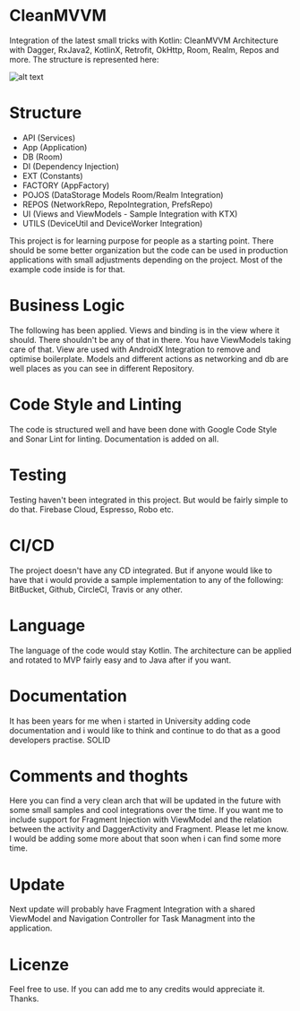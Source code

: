 # CleanMVVM

Integration of the latest small tricks with Kotlin: CleanMVVM Architecture with Dagger, RxJava2, KotlinX, Retrofit, OkHttp, Room, Realm, Repos and more. The structure is represented here: 

![alt text](https://i.imgur.com/NA77aOD.png)

# Structure

- API (Services)
- App (Application)
- DB (Room)
- DI (Dependency Injection)
- EXT (Constants)
- FACTORY (AppFactory)
- POJOS (DataStorage Models Room/Realm Integration)
- REPOS (NetworkRepo, RepoIntegration, PrefsRepo)
- UI (Views and ViewModels - Sample Integration with KTX) 
- UTILS (DeviceUtil and DeviceWorker Integration)

This project is for learning purpose for people as a starting point. There should be some better organization but the code can be used in production applications with small adjustments depending on the project.  Most of the example code inside is for that. 

# Business Logic

The following has been applied. Views and binding is in the view where it should. There shouldn't be any of that in there. You have ViewModels taking care of that. View are used with AndroidX Integration to remove and optimise boilerplate. Models and different actions as networking and db are well places as you can see in different Repository.

# Code Style and Linting

The code is structured well and have been done with Google Code Style and Sonar Lint for linting. Documentation is added on all. 

# Testing

Testing haven't been integrated in this project. But would be fairly simple to do that. Firebase Cloud, Espresso, Robo etc.

# CI/CD

The project doesn't have any CD integrated. But if anyone would like to have that i would provide a sample implementation to any of the following: BitBucket, Github, CircleCI, Travis or any other.

# Language

The language of the code would stay Kotlin. The architecture can be applied and rotated to MVP fairly easy and to Java after if you want. 

# Documentation

It has been years for me when i started in University adding code documentation and i would like to think and continue to do that as a good developers practise. SOLID

# Comments and thoghts

Here you can find a very clean arch that will be updated in the future with some small samples and cool integrations over the time.  If you want me to include support for Fragment Injection with ViewModel and the relation between the activity and DaggerActivity and Fragment. Please let me know. I would be adding some more about that soon when i can find some more time. 

# Update

Next update will probably have Fragment Integration with a shared ViewModel and Navigation Controller for Task Managment into the application.

# Licenze

Feel free to use. If you can add me to any credits would appreciate it. Thanks.

